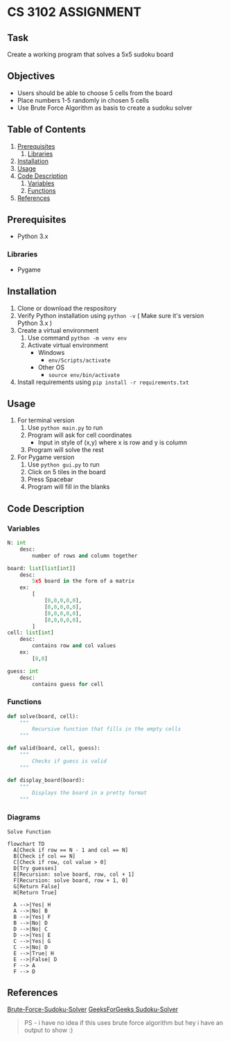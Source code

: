 # CS 3102 ASSIGNMENT

## Task

Create a working program that solves a 5x5 sudoku board

## Objectives

- Users should be able to choose 5 cells from the board
- Place numbers 1-5 randomly in chosen 5 cells
- Use Brute Force Algorithm as basis to create a sudoku solver

## Table of Contents

1. [Prerequisites](#prerequisites)
    1. [Libraries](#libraries)
2. [Installation](#installation)
3. [Usage](#usage)
4. [Code Description](#code-description)
    1. [Variables](#variables)
    2. [Functions](#functions)
5. [References](#references)

## Prerequisites

- Python 3.x

### Libraries

- Pygame

## Installation

1. Clone or download the respository
2. Verify Python installation using `python -v` ( Make sure it's version Python 3.x )
3. Create a virtual environment
    1. Use command `python -m venv env`
    2. Activate virtual environment
        - Windows
            - `env/Scripts/activate`
        - Other OS
            - `source env/bin/activate`
4. Install requirements using `pip install -r requirements.txt`

## Usage

1. For terminal version
    1. Use `python main.py` to run
    2. Program will ask for cell coordinates
        - Input in style of (x,y) where x is row and y is column
    3. Program will solve the rest
2. For Pygame version
    1. Use `python gui.py` to run
    2. Click on 5 tiles in the board
    3. Press Spacebar
    4. Program will fill in the blanks

## Code Description

### Variables

```python
N: int
    desc:
        number of rows and column together

board: list[list[int]]
    desc:
        5x5 board in the form of a matrix
    ex:
        [
            [0,0,0,0,0],
            [0,0,0,0,0],
            [0,0,0,0,0],
            [0,0,0,0,0],
        ]
cell: list[int]
    desc:
        contains row and col values
    ex:
        [0,0]

guess: int
    desc:
        contains guess for cell
```

### Functions

```python
def solve(board, cell):
    """
        Recursive function that fills in the empty cells
    """
```

```python
def valid(board, cell, guess):
    """
        Checks if guess is valid
    """
```

```python
def display_board(board):
    """
        Displays the board in a pretty format
    """
```

### Diagrams

`Solve Function`

```mermaid
flowchart TD
  A[Check if row == N - 1 and col == N]
  B[Check if col == N]
  C[Check if row, col value > 0]
  D[Try guesses]
  E[Recursion: solve board, row, col + 1]
  F[Recursion: solve board, row + 1, 0]
  G[Return False]
  H[Return True]
  
  A -->|Yes| H
  A -->|No| B
  B -->|Yes| F
  B -->|No| D
  D -->|No| C
  D -->|Yes| E
  C -->|Yes| G
  C -->|No| D
  E -->|True| H
  E -->|False| D
  F --> A
  F --> D
```

## References

[Brute-Force-Sudoku-Solver](https://github.com/bgrohman/Brute-Force-Sudoku-Solver/blob/master/SudokuSolver.py)
[GeeksForGeeks Sudoku-Solver](https://www.geeksforgeeks.org/sudoku-backtracking-7/)

> PS - i have no idea if this uses brute force algorithm but hey i have an output to show :)
